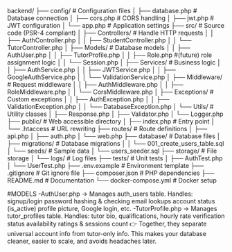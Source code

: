 backend/
├── config/                      # Configuration files
│   ├── database.php            # Database connection
│   ├── cors.php               # CORS handling
│   ├── jwt.php                # JWT configuration
│   └── app.php                # Application settings
├── src/                        # Source code (PSR-4 compliant)
│   ├── Controllers/           # Handle HTTP requests
│   │   ├── AuthController.php
│   │   ├── StudentController.php
│   │   └── TutorController.php
│   ├── Models/               # Database models
│   │   ├── AuthUser.php
│   │   ├── TutorProfile.php
│   │   ├── Role.php          #(future) role assignment logic
│   │   └── Session.php
│   ├── Services/             # Business logic
│   │   ├── AuthService.php
│   │   ├── JWTService.php
│   │   ├── GoogleAuthService.php
│   │   └── ValidationService.php
│   ├── Middleware/           # Request middleware
│   │   ├── AuthMiddleware.php
│   │   ├── RoleMiddleware.php
│   │   └── CorsMiddleware.php
│   ├── Exceptions/           # Custom exceptions
│   │   ├── AuthException.php
│   │   ├── ValidationException.php
│   │   └── DatabaseException.php
│   └── Utils/               # Utility classes
│       ├── Response.php
│       ├── Validator.php
│       └── Logger.php
├── public/                   # Web accessible directory
│   ├── index.php            # Entry point
│   └── .htaccess           # URL rewriting
├── routes/                  # Route definitions
│   ├── api.php
│   ├── auth.php
│   └── web.php
├── database/               # Database files
│   ├── migrations/        # Database migrations
│   │   └── 001_create_users_table.sql
│   └── seeds/            # Sample data
│       └── users_seeder.sql
├── storage/              # File storage
│   └── logs/            # Log files
├── tests/               # Unit tests
│   ├── AuthTest.php
│   └── UserTest.php
├── .env.example        # Environment template
├── .gitignore         # Git ignore file
├── composer.json      # PHP dependencies
├── README.md         # Documentation
└── docker-compose.yml # Docker setup


#MODELS
-AuthUser.php → Manages auth_users table. Handles:
signup/login
password hashing & checking
email lookups
account status (is_active)
profile picture, Google login, etc.
-TutorProfile.php → Manages tutor_profiles table. Handles:
tutor bio, qualifications, hourly rate
verification status
availability
ratings & sessions count
👉 Together, they separate universal account info from tutor-only info.
This makes your database cleaner, easier to scale, and avoids headaches later.